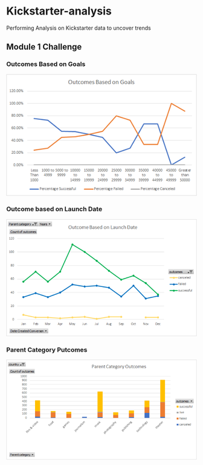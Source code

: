 # Kickstarter-analysis
Performing Analysis on Kickstarter data to uncover trends
## Module 1 Challenge 

### Outcomes Based on Goals 
![Goals](Outcomes%20Based%20on%20Goals.png)

### Outcome based on Launch Date
![date](Outcome%20Based%20on%20Launch%20date.png)

### Parent Category Putcomes
![Parent](Parent%20Category%20Outcomes.png)
      
